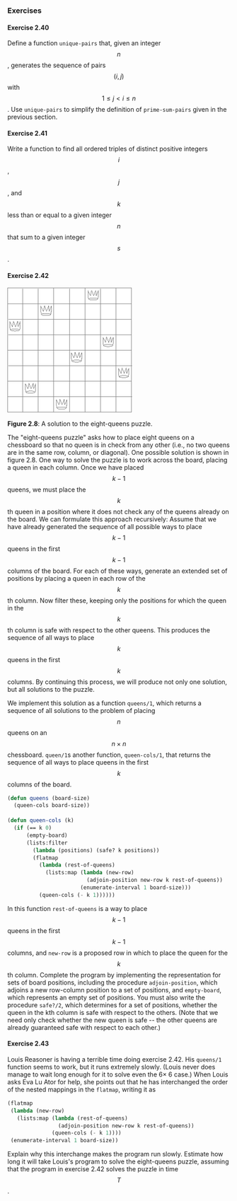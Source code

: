 ### Exercises

#### Exercise 2.40

Define a function ``unique-pairs`` that, given an integer $$n$$, generates the sequence of pairs $$(i,j)$$ with $$1 \le j \lt i \le n$$. Use ``unique-pairs`` to simplify the definition of ``prime-sum-pairs`` given in the previous section.

#### Exercise 2.41

Write a function to find all ordered triples of distinct positive integers $$i$$, $$j$$, and $$k$$ less than or equal to a given integer $$n$$ that sum to a given integer $$s$$.

#### Exercise 2.42

<a name="figure-2-8"></a>
![A solution to the eight-queens puzzle](images/ch2-Z-G-23.png)

**Figure 2.8**:  A solution to the eight-queens puzzle.

The "eight-queens puzzle" asks how to place eight queens on a chessboard so that no queen is in check from any other (i.e., no two queens are in the same row, column, or diagonal). One possible solution is shown in figure 2.8. One way to solve the puzzle is to work across the board, placing a queen in each column. Once we have placed $$k - 1$$ queens, we must place the $$k$$th queen in a position where it does not check any of the queens already on the board. We can formulate this approach recursively: Assume that we have already generated the sequence of all possible ways to place $$k - 1$$ queens in the first $$k - 1$$ columns of the board. For each of these ways, generate an extended set of positions by placing a queen in each row of the $$k$$th column. Now filter these, keeping only the positions for which the queen in the $$k$$th column is safe with respect to the other queens. This produces the sequence of all ways to place $$k$$ queens in the first $$k$$ columns. By continuing this process, we will produce not only one solution, but all solutions to the puzzle.

We implement this solution as a function ``queens/1``, which returns a sequence of all solutions to the problem of placing $$n$$ queens on an $$n \times n$$ chessboard. ``queen/1``s another function, ``queen-cols/1``, that returns the sequence of all ways to place queens in the first $$k$$ columns of the board.

```lisp
(defun queens (board-size)
  (queen-cols board-size))
  
(defun queen-cols (k)
  (if (== k 0)
      (empty-board)
      (lists:filter
        (lambda (positions) (safe? k positions))
        (flatmap
          (lambda (rest-of-queens)
            (lists:map (lambda (new-row)
                         (adjoin-position new-row k rest-of-queens))
                       (enumerate-interval 1 board-size)))
          (queen-cols (- k 1))))))
```

In this function ``rest-of-queens`` is a way to place $$k - 1$$ queens in the first $$k - 1$$ columns, and ``new-row`` is a proposed row in which to place the queen for the $$k$$th column. Complete the program by implementing the representation for sets of board positions, including the procedure ``adjoin-position``, which adjoins a new row-column position to a set of positions, and ``empty-board``, which represents an empty set of positions. You must also write the procedure ``safe?/2``, which determines for a set of positions, whether the queen in the kth column is safe with respect to the others. (Note that we need only check whether the new queen is safe -- the other queens are already guaranteed safe with respect to each other.)


#### Exercise 2.43

Louis Reasoner is having a terrible time doing exercise 2.42. His ``queens/1`` function seems to work, but it runs extremely slowly. (Louis never does manage to wait long enough for it to solve even the 6× 6 case.) When Louis asks Eva Lu Ator for help, she points out that he has interchanged the order of the nested mappings in the ``flatmap``, writing it as


```lisp
(flatmap
 (lambda (new-row)
   (lists:map (lambda (rest-of-queens)
                (adjoin-position new-row k rest-of-queens))
              (queen-cols (- k 1))))
 (enumerate-interval 1 board-size))
```

Explain why this interchange makes the program run slowly. Estimate how long it will take Louis's program to solve the eight-queens puzzle, assuming that the program in exercise 2.42 solves the puzzle in time $$T$$.